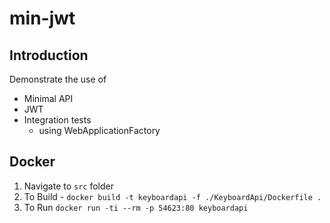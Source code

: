 # min-jwt

## Introduction

Demonstrate the use of
- Minimal API
- JWT
- Integration tests
  - using WebApplicationFactory

## Docker
1. Navigate to `src` folder
2. To Build - `docker build -t keyboardapi -f ./KeyboardApi/Dockerfile .`
3. To Run `docker run -ti --rm -p 54623:80 keyboardapi`